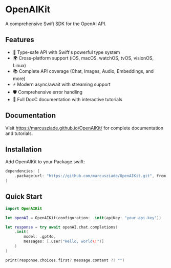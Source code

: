 # OpenAIKit

A comprehensive Swift SDK for the OpenAI API.

## Features

- 🚀 Type-safe API with Swift's powerful type system
- 🌍 Cross-platform support (iOS, macOS, watchOS, tvOS, visionOS, Linux)
- 📚 Complete API coverage (Chat, Images, Audio, Embeddings, and more)
- ⚡ Modern async/await with streaming support
- 🛡️ Comprehensive error handling
- 📖 Full DocC documentation with interactive tutorials

## Documentation

Visit https://marcusziade.github.io/OpenAIKit/ for complete documentation and tutorials.

## Installation

Add OpenAIKit to your Package.swift:

```swift
dependencies: [
    .package(url: "https://github.com/marcusziade/OpenAIKit.git", from: "1.0.0")
]
```

## Quick Start

```swift
import OpenAIKit

let openAI = OpenAIKit(configuration: .init(apiKey: "your-api-key"))

let response = try await openAI.chat.completions(
    .init(
        model: .gpt4o,
        messages: [.user("Hello, world\!")]
    )
)

print(response.choices.first?.message.content ?? "")
```
